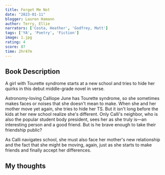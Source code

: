 ```yaml
---
title: Forget Me Not
date: "2023-01-11"
blogger: Lauren Hamann
author: Terry, Ellie
narrators: ['Costa, Heather', 'Godfrey, Matt']
tags: ['YA', 'Poetry', 'Fiction']
image: 1.jpg
rating: 4
score: 87
time: 2hr47m
---
```



## Book Description

A girl with Tourette syndrome starts at a new school and tries to hide her quirks in this debut middle-grade novel in verse.

Astronomy-loving Calliope June has Tourette syndrome, so she sometimes makes faces or noises that she doesn't mean to make. When she and her mother move yet again, she tries to hide her TS. But it isn't long before the kids at her new school realize she's different. Only Calli's neighbor, who is also the popular student body president, sees her as she truly is—an interesting person and a good friend. But is he brave enough to take their friendship public?

As Calli navigates school, she must also face her mother's new relationship and the fact that she might be moving, again, just as she starts to make friends and finally accept her differences.


## My thoughts